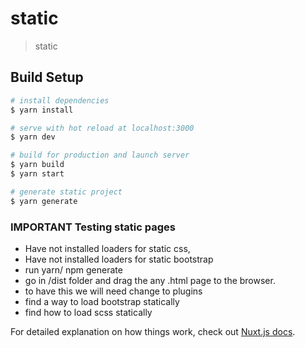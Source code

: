 # static

> static

## Build Setup

``` bash
# install dependencies
$ yarn install

# serve with hot reload at localhost:3000
$ yarn dev

# build for production and launch server
$ yarn build
$ yarn start

# generate static project
$ yarn generate
```

### IMPORTANT Testing static pages
 - Have not installed loaders for static css,
 - Have not installed loaders for static bootstrap
 - run yarn/ npm generate 
 - go in /dist folder and drag the any .html page to the browser.
 - to have this we will need change to plugins
 - find a way to load bootstrap statically
 - find how to load scss statically
 

For detailed explanation on how things work, check out [Nuxt.js docs](https://nuxtjs.org).

